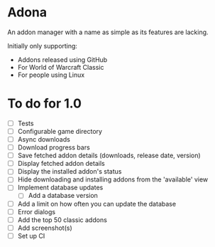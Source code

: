 # Adona

An addon manager with a name as simple as its features are lacking.

Initially only supporting:
* Addons released using GitHub
* For World of Warcraft Classic
* For people using Linux

# To do for 1.0

* [ ] Tests
* [ ] Configurable game directory
* [ ] Async downloads
* [ ] Download progress bars
* [ ] Save fetched addon details (downloads, release date, version)
* [ ] Display fetched addon details
* [ ] Display the installed addon's status
* [ ] Hide downloading and installing addons from the 'available' view
* [ ] Implement database updates
  * [ ] Add a database version
* [ ] Add a limit on how often you can update the database
* [ ] Error dialogs
* [ ] Add the top 50 classic addons
* [ ] Add screenshot(s)
* [ ] Set up CI
